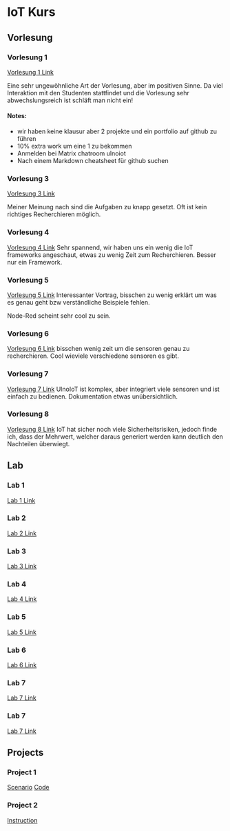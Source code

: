 # IoT Kurs
## Vorlesung
### Vorlesung 1
[Vorlesung 1 Link](https://github.com/Witzeneder/IoT/blob/master/Lecture/Jakob/Vorlesung1.md)

Eine sehr ungewöhnliche Art der Vorlesung, aber im positiven Sinne. Da viel Interaktion mit den Studenten stattfindet und die Vorlesung sehr abwechslungsreich ist schläft man nicht ein!

#### Notes:
* wir haben keine klausur aber 2 projekte und ein portfolio auf github zu führen
* 10% extra work um eine 1 zu bekommen
* Anmelden bei Matrix chatroom ulnoiot
* Nach einem Markdown cheatsheet für github suchen

### Vorlesung 3
[Vorlesung 3 Link](https://github.com/Witzeneder/IoT/blob/master/Lecture/Jakob/Vorlesung3.md)

Meiner Meinung nach sind die Aufgaben zu knapp gesetzt. Oft ist kein richtiges Recherchieren möglich.

### Vorlesung 4
[Vorlesung 4 Link](https://github.com/Witzeneder/IoT/blob/master/Lecture/Jakob/Vorlesung4.md)
Sehr spannend, wir haben uns ein wenig die IoT frameworks angeschaut, etwas zu wenig Zeit zum Recherchieren. Besser nur ein Framework.

### Vorlesung 5
[Vorlesung 5 Link](https://github.com/Witzeneder/IoT/blob/master/Lecture/Jakob/Vorlesung5.md)
Interessanter Vortrag, bisschen zu wenig erklärt um was es genau geht bzw verständliche Beispiele fehlen.

Node-Red scheint sehr cool zu sein.
### Vorlesung 6
[Vorlesung 6 Link](https://github.com/Witzeneder/IoT/blob/master/Lecture/Jakob/Vorlesung6.md)
bisschen wenig zeit um die sensoren genau zu recherchieren. Cool wieviele verschiedene sensoren es gibt.

### Vorlesung 7
[Vorlesung 7 Link](https://github.com/Witzeneder/IoT/blob/master/Lecture/Jakob/Vorlesung7.md)
UlnoIoT ist komplex, aber integriert viele sensoren und ist einfach zu bedienen. Dokumentation etwas unübersichtlich.

### Vorlesung 8
[Vorlesung 8 Link](https://github.com/Witzeneder/IoT/blob/master/Lecture/Jakob/Vorlesung8.md)
IoT hat sicher noch viele Sicherheitsrisiken, jedoch finde ich, dass der Mehrwert, welcher daraus generiert werden kann deutlich den Nachteilen überwiegt.


## Lab
### Lab 1
[Lab 1 Link](https://github.com/Witzeneder/IoT/blob/master/Exercises/15_Nov_2018/Instructions.md)
### Lab 2
[Lab 2 Link](https://github.com/Witzeneder/IoT/blob/master/Exercises/16_Nov_2018/Instructions%5Btrigger_and_i2c%5D.md)
### Lab 3
[Lab 3 Link](https://github.com/Witzeneder/IoT/blob/master/Exercises/20_Nov_2018/instruction.md)
### Lab 4
[Lab 4 Link](https://github.com/Witzeneder/IoT/blob/master/Exercises/21_Nov_2018/instructions.md)
### Lab 5
[Lab 5 Link](https://github.com/Witzeneder/IoT/blob/master/Exercises/22_Nov_2018/instruction.md)
### Lab 6
[Lab 6 Link](https://github.com/Witzeneder/IoT/blob/master/Exercises/22_Nov_2018/instruction.md)
### Lab 7
[Lab 7 Link](https://github.com/Witzeneder/IoT/blob/master/Exercises/28_Nov_2018/protocol.md)

### Lab 7
[Lab 7 Link](https://github.com/Witzeneder/IoT/blob/master/Exercises/29_Nov_2018/protocol.md)

## Projects
### Project 1
[Scenario](https://github.com/Witzeneder/IoT/blob/master/Projects/1/scenario.md)
[Code](https://github.com/Witzeneder/IoT/blob/master/Projects/1/instructions.md)

### Project 2
[Instruction](https://github.com/Witzeneder/IoT/blob/master/Projects/2/instructions.md)

